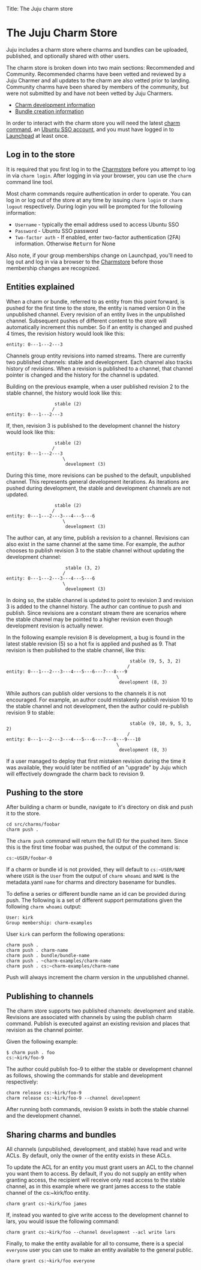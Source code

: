 Title: The Juju charm store

# The Juju Charm Store

Juju includes a charm store where charms and bundles can be uploaded,
published, and optionally shared with other users.

The charm store is broken down into two main sections: Recommended and
Community. Recommended charms have been vetted and reviewed by a Juju
Charmer and all updates to the charm are also vetted prior to landing.
Community charms have been shared by members of the community, but were
not submitted by and have not been vetted by Juju Charmers.

  - [Charm development information](developer-getting-started.html)
  - [Bundle creation information](charms-bundles.html)

In order to interact with the charm store you will need the latest
[charm command](tools-charm-tools.html), an
[Ubuntu SSO account](https://login.ubuntu.com/+login), and you must have
logged in to [Launchpad](https://launchpad.net/+login) at least once.

## Log in to the store

It is required that you first log in to the
[Charmstore](https://jujucharms.com) before you attempt to log in via `charm
login`. After logging in via your browser, you can use the `charm`
command line tool.

Most charm commands require authentication in order to operate. You can
log in or log out of the store at any time by issuing `charm login` or
`charm logout` respectively. During login you will be prompted for the
following information:

 - `Username` - typically the email address used to access Ubuntu SSO
 - `Password` - Ubuntu SSO password
 - `Two-factor auth` - If enabled, enter two-factor authentication (2FA)
information. Otherwise <kbd>Return</kbd> for None

Also note, if your group memberships change on Launchpad, you'll need to
log out and log in via a browser to the
[Charmstore](https://jujucharms.com) before those membership changes are
recognized.

## Entities explained

When a charm or bundle, referred to as entity from this point forward, is
pushed for the first time to the store, the entity is named version 0 in
the unpublished channel. Every revision of an entity lives in the
unpublished channel. Subsequent pushes of different content to the store
will automatically increment this number. So if an entity is changed and
pushed 4 times, the revision history would look like this:

```
entity: 0---1---2---3
```

Channels group entity revisions into named streams. There are currently two
published channels: stable and development. Each channel also tracks
history of revisions. When a revision is published to a channel, that
channel pointer is changed and the history for the channel is updated.

Building on the previous example, when a user published revision 2 to the
stable channel, the history would look like this:

```
                  stable (2)
                 /
entity: 0---1---2---3
```

If, then, revision 3 is published to the development channel the history
would look like this:

```
                  stable (2)
                 /
entity: 0---1---2---3
                     \
                      development (3)
```

During this time, more revisions can be pushed to the default, unpublished
channel. This represents general development iterations. As iterations are
pushed during development, the stable and development channels are not
updated.


```
                  stable (2)
                 /
entity: 0---1---2---3---4---5---6
                     \
                      development (3)
```

The author can, at any time, publish a revision to a channel. Revisions
can also exist in the same channel at the same time. For example, the
author chooses to publish revision 3 to the stable channel without
updating the development channel:

```
                      stable (3, 2)
                     /
entity: 0---1---2---3---4---5---6
                     \
                      development (3)
```

In doing so, the stable channel is updated to point to revision 3 and
revision 3 is added to the channel history. The author can continue to
push and publish. Since revisions are a constant stream there are
scenarios where the stable channel may be pointed to a higher revision
even though development revision is actually newer.

In the following example revision 8 is development, a bug is found in the
latest stable revision (5) so a hot fix is applied and pushed as 9.
That revision is then published to the stable channel, like this:

```
                                              stable (9, 5, 3, 2)
                                             /
entity: 0---1---2---3---4---5---6---7---8---9
                                         \
                                          development (8, 3)
```

While authors can publish older versions to the channels it is not
encouraged. For example, an author could mistakenly publish revision 10 to
the stable channel and not development, then the author could re-publish
revision 9 to stable:

```
                                              stable (9, 10, 9, 5, 3, 2)
                                             /
entity: 0---1---2---3---4---5---6---7---8---9---10
                                         \
                                          development (8, 3)
```

If a user managed to deploy that first mistaken revision during the time
it was available, they would later be notified of an "upgrade" by Juju
which will effectively downgrade the charm back to revision 9.

## Pushing to the store

After building a charm or bundle, navigate to it's directory on disk and
push it to the store.

```
cd src/charms/foobar
charm push .
```

The `charm push` command will return the full ID for the pushed item.
Since this is the first time foobar was pushed, the output of the command
is:

```
cs:~USER/foobar-0
```

If a charm or bundle id is not provided, they will default to
`cs:~USER/NAME` where `USER` is the `User` from the output of
`charm whoami` and `NAME` is the metadata.yaml `name` for charms and
directory basename for bundles.

To define a series or different bundle name an id can be provided during
push. The following is a set of different support permutations given the
following `charm whoami` output:

```
User: kirk
Group membership: charm-examples
```

User `kirk` can perform the following operations:

```
charm push .
charm push . charm-name
charm push . bundle/bundle-name
charm push . ~charm-examples/charm-name
charm push . cs:~charm-examples/charm-name
```

Push will always increment the charm version in the unpublished channel.

## Publishing to channels

The charm store supports two published channels: development and stable.
Revisions are associated with channels by using the publish charm command.
Publish is executed against an existing revision and places that revision
as the channel pointer.

Given the following example:

```
$ charm push . foo
cs:~kirk/foo-9
```

The author could publish foo-9 to either the stable or development channel
as follows, showing the commands for stable and development respectively:

```
charm release cs:~kirk/foo-9
charm release cs:~kirk/foo-9 --channel development
```

After running both commands, revision 9 exists in both the stable channel
and the development channel.

## Sharing charms and bundles

All channels (unpublished, development, and stable) have read and write
ACLs. By default, only the owner of the entity exists in these ACLs.

To update the ACL for an entity you must grant users an ACL to the channel
you want them to access. By default, if you do not supply an entity when
granting access, the recipient will receive only read access to the
stable channel, as in this example where we grant james access to the
stable channel of the cs:~kirk/foo entity.

```
charm grant cs:~kirk/foo james
```

If, instead you wanted to give write access to the development channel
to lars, you would issue the following command:

```
charm grant cs:~kirk/foo --channel development --acl write lars
```

Finally, to make the entity available for all to consume, there is a
special `everyone` user you can use to make an entity available to the
general public.

```
charm grant cs:~kirk/foo everyone
```
